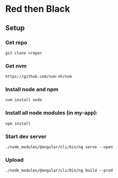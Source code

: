 # Red then Black

## Setup

### Get repo
```git clone <repo>```
### Get nvm
```https://github.com/nvm-sh/nvm```
### Install node and npm
```nvm install node```
### Install all node modules (in my-app): 
```npm install```
### Start dev server 
```./node_modules/@angular/cli/bin/ng serve --open```
### Upload
```./node_modules/@angular/cli/bin/ng build --prod```

